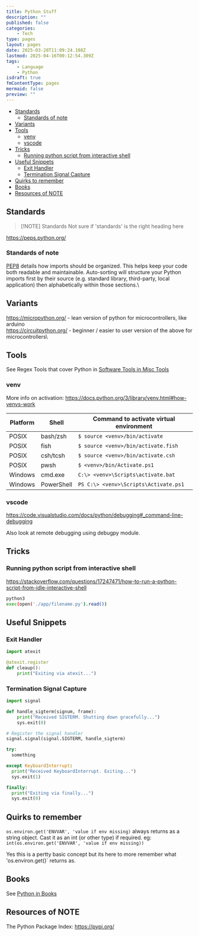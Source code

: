 ```yaml
---
title: Python Stuff
description: ""
published: false
categories:
    - Tech
type: pages
layout: pages
date: 2025-03-28T11:09:24.108Z
lastmod: 2025-04-16T00:12:54.309Z
tags:
    - Language
    - Python
isdraft: true
fmContentType: pages
mermaid: false
preview: ""
---
```


<!--- cSpell:disable --->
* [Standards](#standards)
  * [Standards of note](#standards-of-note)
* [Variants](#variants)
* [Tools](#tools)
  * [venv](#venv)
  * [vscode](#vscode)
* [Tricks](#tricks)
  * [Running python script from interactive shell](#running-python-script-from-interactive-shell)
* [Useful Snippets](#useful-snippets)
  * [Exit Handler](#exit-handler)
  * [Termination Signal Capture](#termination-signal-capture)
* [Quirks to remember](#quirks-to-remember)
* [Books](#books)
* [Resources of NOTE](#resources-of-note)
<!--- cSpell:enable --->

## Standards

> [!NOTE] Standards
> Not sure if 'standards' is the right heading here

<https://peps.python.org/>

### Standards of note

[PEP8](https://www.python.org/dev/peps/pep-0008/#imports) details how imports should be organized. This helps keep your code both readable and maintainable. Auto-sorting will structure your Python imports first by their source (e.g. standard library, third-party, local application) then alphabetically within those sections.\

## Variants

<https://micropython.org/> - lean version of python for microcontrollers, like arduino\
<https://circuitpython.org/> - beginner / easier to user version of the above for microcontrollers\

## Tools

See Regex Tools that cover Python in [Software Tools in Misc Tools](misc-tools.md#software-tools)

### venv

More info on activation: <https://docs.python.org/3/library/venv.html#how-venvs-work>

| Platform | Shell       | Command to activate virtual environment                               |
|----------|-------------|------------------------------------------------------------------------|
| POSIX    | bash/zsh    | `$ source <venv>/bin/activate`                                         |
| POSIX    | fish        | `$ source <venv>/bin/activate.fish`                                    |
| POSIX    | csh/tcsh    | `$ source <venv>/bin/activate.csh`                                     |
| POSIX    | pwsh        | `$ <venv>/bin/Activate.ps1`                                            |
| Windows  | cmd.exe     | `C:\> <venv>\Scripts\activate.bat`                                     |
| Windows  | PowerShell  | `PS C:\> <venv>\Scripts\Activate.ps1`                                  |

### vscode

<https://code.visualstudio.com/docs/python/debugging#_command-line-debugging>

Also look at remote debugging using debugpy module.

## Tricks

### Running python script from interactive shell

<https://stackoverflow.com/questions/17247471/how-to-run-a-python-script-from-idle-interactive-shell>

```bash
python3
exec(open('./app/filename.py').read())
```

## Useful Snippets

### Exit Handler

```python
import atexit

@atexit.register
def cleaup():
    print("Exiting via atexit...")
```

### Termination Signal Capture

```python
import signal

def handle_sigterm(signum, frame):
    print("Received SIGTERM. Shutting down gracefully...")
    sys.exit(0)

# Register the signal handler
signal.signal(signal.SIGTERM, handle_sigterm)

try: 
  something

except KeyboardInterrupt:
  print("Received KeyboardInterrupt. Exiting...")
  sys.exit(1)

finally:
  print("Exiting via finally...")
  sys.exit(0)
```

## Quirks to remember

`os.environ.get('ENVVAR', 'value if env missing)` always returns as a string object. Cast it as an int (or other type) if required. eg: `int(os.environ.get('ENVVAR', 'value if env missing))`

Yes this is a pertty basic concept but its here to more remember what 'os.environ.get()` returns as.

## Books

See [Python in Books](books.md#python)

## Resources of NOTE

The Python Package Index: <https://pypi.org/>
